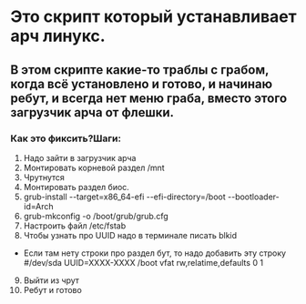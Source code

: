 # Это скрипт который устанавливает арч линукс.

## В этом скрипте какие-то траблы с грабом, когда всё установлено и готово, и начинаю ребут, и всегда нет меню граба, вместо этого загрузчик арча от флешки.
### Как это фиксить?Шаги:
1. Надо зайти в загрузчик арча
2. Монтировать корневой раздел /mnt
3. Чрутнутся
4. Монтировать раздел биос.
5. grub-install --target=x86_64-efi --efi-directory=/boot --bootloader-id=Arch
6. grub-mkconfig -o /boot/grub/grub.cfg
7. Настроить файл /etc/fstab
8. Чтобы узнать про UUID надо в терминале писать blkid
- Если там нету строки про раздел бут, то надо добавить эту строку
#/dev/sda
UUID=XXXX-XXXX /boot vfat rw,relatime,defaults 0 1
9. Выйти из чрут
10. Ребут и готово
